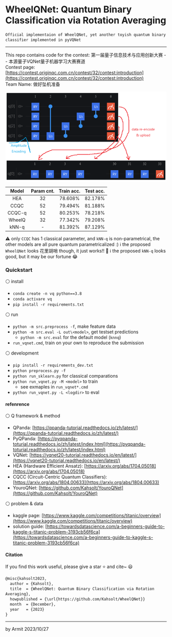 # WheelQNet: Quantum Binary Classification via Rotation Averaging

    Official implementaion of WheelQNet, yet another toyish quantum binary classifier implemented in pyVQNet

----

This repo contains code for the contest: 第一届量子信息技术与应用创新大赛 -- 本源量子VQNet量子机器学习大赛赛道  
Contest page: [https://contest.originqc.com.cn/contest/32/contest:introduction](https://contest.originqc.com.cn/contest/32/contest:introduction)  
Team Name: 做好坠机准备  

![wheelq](img/wheelq.png)

| Model | Param cnt. | Train acc. | Test acc. |
| :-: | :-: | :-: | :-: |
| HEA    | 32 | 78.608% | 82.178% |
| CCQC   | 52 | 79.494% | 81.188% |
| CCQC-q | 52 | 80.253% | 78.218% |
| WheelQ | 32 | 77.342% | 79.208% |
| kNN-q  |  - | 81.392% | 87.129% |

⚠ only `CCQC` has 1 classical parameter, and `kNN-q` is non-parametrical, the other models are all pure quantum parametricalized :)
ℹ the proposed `WheelQNet` looks 花里胡哨 though, it just works!! 🎉
ℹ the proposed `kNN-q` looks good, but it may be our fortune 😂


### Quickstart

⚪ install

- `conda create -n vq python==3.8`
- `conda activare vq`
- `pip install -r requirements.txt`

⚪ run

- `python -m src.preprocess -f`, make feature data
- `python -m src.eval -L out\<model>`, get testset predictions
  - `python -m src.eval` for the default model (`knnq`)
- `run_vqnet.cmd`, train on your own to reproduce the submission

⚪ development

- `pip install -r requirements_dev.txt`
- `python preprocess.py -f`
- `python run_sklearn.py` for classical comparations
- `python run_vqnet.py -M <model>` to train
  - see exmaples in `run_vqnet*.cmd`
- `python run_vqnet.py -L <logdir>` to eval


#### refenrence

⚪ Q framework & method

- QPanda: [https://qpanda-tutorial.readthedocs.io/zh/latest/](https://qpanda-tutorial.readthedocs.io/zh/latest/)
- PyQPanda: [https://pyqpanda-toturial.readthedocs.io/zh/latest/index.html](https://pyqpanda-toturial.readthedocs.io/zh/latest/index.html)
- VQNet: [https://vqnet20-tutorial.readthedocs.io/en/latest/](https://vqnet20-tutorial.readthedocs.io/en/latest/)
- HEA (Hardware Efficient Ansatz): [https://arxiv.org/abs/1704.05018](https://arxiv.org/abs/1704.05018)
- CQCC (Circuit-Centric Quantum Classifiers): [https://arxiv.org/abs/1804.00633](https://arxiv.org/abs/1804.00633)
- YouroQNet: [https://github.com/Kahsolt/YouroQNet](https://github.com/Kahsolt/YouroQNet)

⚪ problem & data

- kaggle page: [https://www.kaggle.com/competitions/titanic/overview](https://www.kaggle.com/competitions/titanic/overview)
- solution guide: [https://towardsdatascience.com/a-beginners-guide-to-kaggle-s-titanic-problem-3193cb56f6ca](https://towardsdatascience.com/a-beginners-guide-to-kaggle-s-titanic-problem-3193cb56f6ca)


#### Citation

If you find this work useful, please give a star ⭐ and cite~ 😃

```
@misc{kahsolt2023,
  author = {Kahsolt},
  title  = {WheelQNet: Quantum Binary Classification via Rotation Averaging},
  howpublished = {\url{https://github.com/Kahsolt/WheelQNet}}
  month  = {December},
  year   = {2023}
}
```

----
by Armit
2023/10/27
